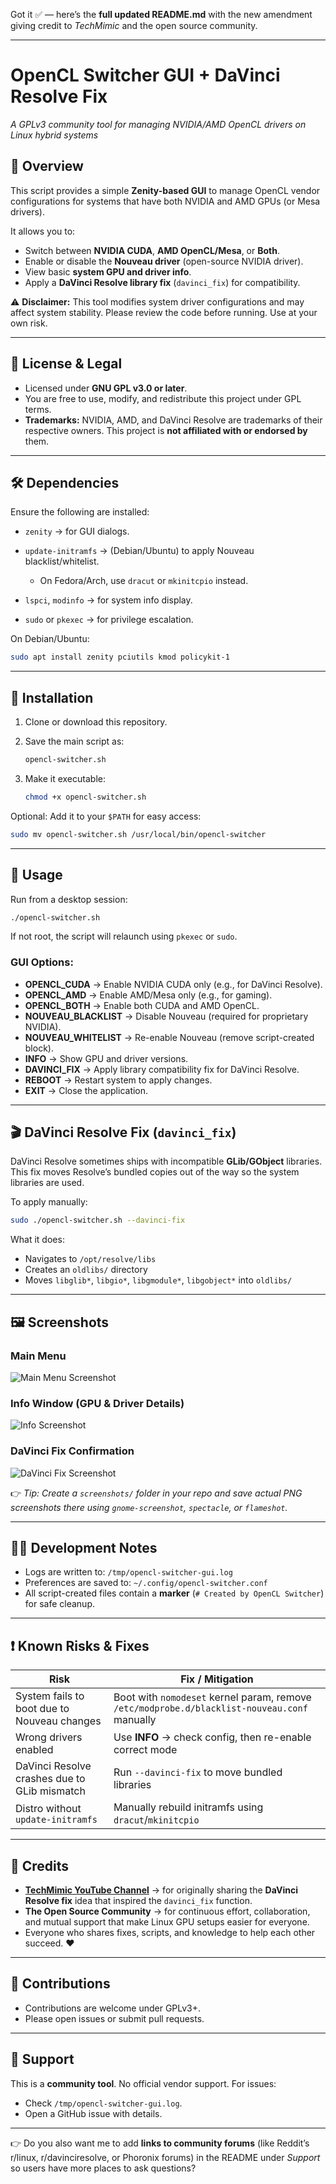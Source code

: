 Got it ✅ — here’s the **full updated README.md** with the new amendment giving credit to *TechMimic* and the open source community.

---

# OpenCL Switcher GUI + DaVinci Resolve Fix

*A GPLv3 community tool for managing NVIDIA/AMD OpenCL drivers on Linux hybrid systems*

## 📌 Overview

This script provides a simple **Zenity-based GUI** to manage OpenCL vendor configurations for systems that have both NVIDIA and AMD GPUs (or Mesa drivers).

It allows you to:

* Switch between **NVIDIA CUDA**, **AMD OpenCL/Mesa**, or **Both**.
* Enable or disable the **Nouveau driver** (open-source NVIDIA driver).
* View basic **system GPU and driver info**.
* Apply a **DaVinci Resolve library fix** (`davinci_fix`) for compatibility.

⚠️ **Disclaimer:**
This tool modifies system driver configurations and may affect system stability. Please review the code before running. Use at your own risk.

---

## 📜 License & Legal

* Licensed under **GNU GPL v3.0 or later**.
* You are free to use, modify, and redistribute this project under GPL terms.
* **Trademarks:** NVIDIA, AMD, and DaVinci Resolve are trademarks of their respective owners. This project is **not affiliated with or endorsed by** them.

---

## 🛠️ Dependencies

Ensure the following are installed:

* `zenity` → for GUI dialogs.
* `update-initramfs` → (Debian/Ubuntu) to apply Nouveau blacklist/whitelist.

  * On Fedora/Arch, use `dracut` or `mkinitcpio` instead.
* `lspci`, `modinfo` → for system info display.
* `sudo` or `pkexec` → for privilege escalation.

On Debian/Ubuntu:

```bash
sudo apt install zenity pciutils kmod policykit-1
```

---

## 📂 Installation

1. Clone or download this repository.
2. Save the main script as:

   ```bash
   opencl-switcher.sh
   ```
3. Make it executable:

   ```bash
   chmod +x opencl-switcher.sh
   ```

Optional: Add it to your `$PATH` for easy access:

```bash
sudo mv opencl-switcher.sh /usr/local/bin/opencl-switcher
```

---

## 🚀 Usage

Run from a desktop session:

```bash
./opencl-switcher.sh
```

If not root, the script will relaunch using `pkexec` or `sudo`.

### GUI Options:

* **OPENCL\_CUDA** → Enable NVIDIA CUDA only (e.g., for DaVinci Resolve).
* **OPENCL\_AMD** → Enable AMD/Mesa only (e.g., for gaming).
* **OPENCL\_BOTH** → Enable both CUDA and AMD OpenCL.
* **NOUVEAU\_BLACKLIST** → Disable Nouveau (required for proprietary NVIDIA).
* **NOUVEAU\_WHITELIST** → Re-enable Nouveau (remove script-created block).
* **INFO** → Show GPU and driver versions.
* **DAVINCI\_FIX** → Apply library compatibility fix for DaVinci Resolve.
* **REBOOT** → Restart system to apply changes.
* **EXIT** → Close the application.

---

## 🎬 DaVinci Resolve Fix (`davinci_fix`)

DaVinci Resolve sometimes ships with incompatible **GLib/GObject** libraries. This fix moves Resolve’s bundled copies out of the way so the system libraries are used.

To apply manually:

```bash
sudo ./opencl-switcher.sh --davinci-fix
```

What it does:

* Navigates to `/opt/resolve/libs`
* Creates an `oldlibs/` directory
* Moves `libglib*`, `libgio*`, `libgmodule*`, `libgobject*` into `oldlibs/`

---

## 🖼️ Screenshots

### Main Menu

![Main Menu Screenshot](screenshots/main-menu.png)

### Info Window (GPU & Driver Details)

![Info Screenshot](screenshots/info.png)

### DaVinci Fix Confirmation

![DaVinci Fix Screenshot](screenshots/davinci-fix.png)

👉 *Tip: Create a `screenshots/` folder in your repo and save actual PNG screenshots there using `gnome-screenshot`, `spectacle`, or `flameshot`.*

---

## 🧑‍💻 Development Notes

* Logs are written to: `/tmp/opencl-switcher-gui.log`
* Preferences are saved to: `~/.config/opencl-switcher.conf`
* All script-created files contain a **marker** (`# Created by OpenCL Switcher`) for safe cleanup.

---

## ❗ Known Risks & Fixes

| Risk                                         | Fix / Mitigation                                                                             |
| -------------------------------------------- | -------------------------------------------------------------------------------------------- |
| System fails to boot due to Nouveau changes  | Boot with `nomodeset` kernel param, remove `/etc/modprobe.d/blacklist-nouveau.conf` manually |
| Wrong drivers enabled                        | Use **INFO** → check config, then re-enable correct mode                                     |
| DaVinci Resolve crashes due to GLib mismatch | Run `--davinci-fix` to move bundled libraries                                                |
| Distro without `update-initramfs`            | Manually rebuild initramfs using `dracut`/`mkinitcpio`                                       |

---

## 🙏 Credits

* **[TechMimic YouTube Channel](https://www.youtube-nocookie.com/embed/kMpm9kQfiAI)** → for originally sharing the **DaVinci Resolve fix** idea that inspired the `davinci_fix` function.
* **The Open Source Community** → for continuous effort, collaboration, and mutual support that make Linux GPU setups easier for everyone.
* Everyone who shares fixes, scripts, and knowledge to help each other succeed. ❤️

---

## 🤝 Contributions

* Contributions are welcome under GPLv3+.
* Please open issues or submit pull requests.

---

## 📧 Support

This is a **community tool**. No official vendor support. For issues:

* Check `/tmp/opencl-switcher-gui.log`.
* Open a GitHub issue with details.

---

👉 Do you also want me to add **links to community forums** (like Reddit’s r/linux, r/davinciresolve, or Phoronix forums) in the README under *Support* so users have more places to ask questions?
